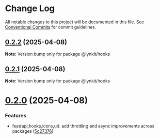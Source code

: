 # Change Log

All notable changes to this project will be documented in this file.
See [Conventional Commits](https://conventionalcommits.org) for commit guidelines.

## [0.2.2](https://github.com/LynnCen/LynKit/compare/@lynkit/hooks@0.2.1...@lynkit/hooks@0.2.2) (2025-04-08)

**Note:** Version bump only for package @lynkit/hooks

## [0.2.1](https://github.com/LynnCen/LynKit/compare/@lynkit/hooks@0.2.0...@lynkit/hooks@0.2.1) (2025-04-08)

**Note:** Version bump only for package @lynkit/hooks

# [0.2.0](https://github.com/LynnCen/LynKit/compare/@lynkit/hooks@0.1.0...@lynkit/hooks@0.2.0) (2025-04-08)

### Features

- feat(api,hooks,icons,ui): add throttling and async improvements across packages ([5c27376](https://github.com/LynnCen/LynKit/commit/5c27376518db76c1167981d8f967660a1c3ba7c0))
